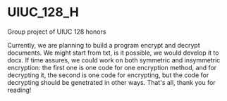 # UIUC_128_H
Group project of UIUC 128 honors

Currently, we are planning to build a program encrypt and decrypt documents. We might start from txt, is it possible, we would develop it to docx. If time assures, we could work on both symmetric and insymmetric encryption: the first one is one code for one encryption method, and for decrypting it, the second is one code for encrypting, but the code for decrypting should be genetrated in other ways. That's all, thank you for reading!
